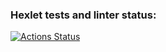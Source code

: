 ### Hexlet tests and linter status:
[![Actions Status](https://github.com/nunsez/backend-project-lvl3/workflows/hexlet-check/badge.svg)](https://github.com/nunsez/backend-project-lvl3/actions)